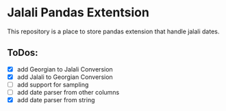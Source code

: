# Jalali Pandas Extentsion
This repository is a place to store pandas extension that handle jalali dates.

## ToDos:
- [x] add Georgian to Jalali Conversion
- [x] add Jalali to Georgian Conversion
- [ ] add support for sampling
- [ ] add date parser from other columns
- [x] add date parser from string
